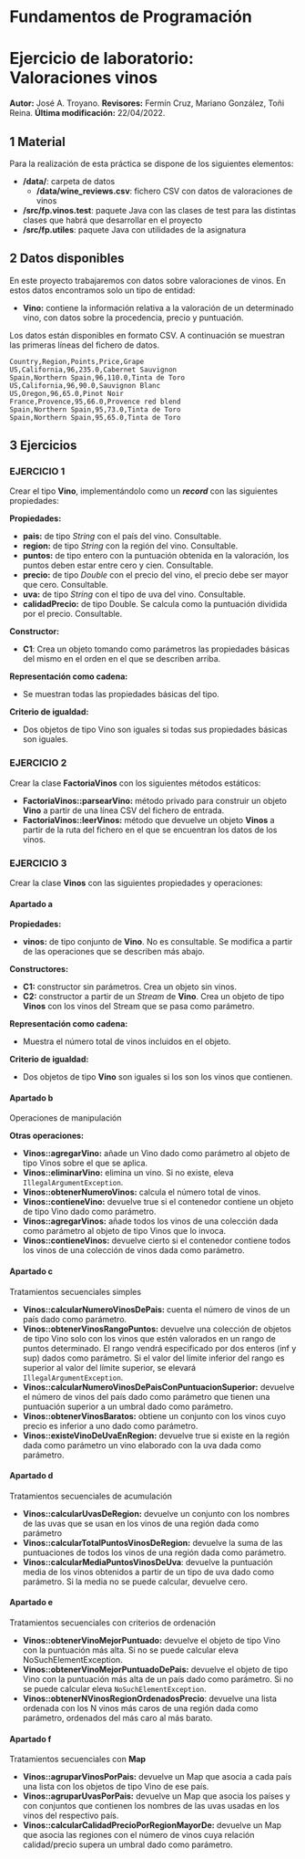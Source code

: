 # Fundamentos de Programación
# Ejercicio de laboratorio: Valoraciones vinos

**Autor:** José A. Troyano. 
**Revisores:** Fermín Cruz, Mariano González, Toñi Reina. 
**Última modificación:** 22/04/2022.

## **1 Material**

Para la realización de esta práctica se dispone de los siguientes elementos:

- **/data/**: carpeta de datos
  - **/data/wine\_reviews.csv**: fichero CSV con datos de valoraciones de vinos
- **/src/fp.vinos.test**: paquete Java con las clases de test para las distintas clases que habrá que desarrollar en el proyecto
- **/src/fp.utiles**: paquete Java con utilidades de la asignatura

## **2 Datos disponibles**

En este proyecto trabajaremos con datos sobre valoraciones de vinos. En estos datos encontramos solo un tipo de entidad:

- **Vino:** contiene la información relativa a la valoración de un determinado vino, con datos sobre la procedencia, precio y puntuación.

Los datos están disponibles en formato CSV. A continuación se muestran las primeras líneas del fichero de datos.
```
Country,Region,Points,Price,Grape
US,California,96,235.0,Cabernet Sauvignon
Spain,Northern Spain,96,110.0,Tinta de Toro
US,California,96,90.0,Sauvignon Blanc
US,Oregon,96,65.0,Pinot Noir
France,Provence,95,66.0,Provence red blend
Spain,Northern Spain,95,73.0,Tinta de Toro
Spain,Northern Spain,95,65.0,Tinta de Toro
```

## **3 Ejercicios**

### **EJERCICIO 1**

Crear el tipo **Vino**, implementándolo como un ***record*** con las siguientes propiedades:

**Propiedades:**
- **pais:** de tipo *String* con el país del vino. Consultable.
- **region:** de tipo *String* con la región del vino. Consultable.
- **puntos:** de tipo entero con la puntuación obtenida en la valoración, los puntos deben estar entre cero y cien. Consultable.
- **precio:** de tipo *Double* con el precio del vino, el precio debe ser mayor que cero. Consultable.
- **uva:** de tipo *String* con el tipo de uva del vino. Consultable.
- **calidadPrecio:**  de tipo Double. Se calcula como la puntuación dividida por el precio. Consultable.

**Constructor:**
- **C1**: Crea un objeto tomando como parámetros las propiedades básicas del mismo en el orden en el que se describen arriba.

**Representación como cadena:**
- Se muestran todas las propiedades básicas del tipo.

**Criterio de igualdad:**
- Dos objetos de tipo Vino son iguales si todas sus propiedades básicas son iguales.

### **EJERCICIO 2**

Crear la clase **FactoriaVinos** con los siguientes métodos estáticos:
- **FactoriaVinos::parsearVino:** método privado para construir un objeto **Vino** a partir de una línea CSV del fichero de entrada.
- **FactoriaVinos::leerVinos:** método que devuelve un objeto **Vinos** a partir de la ruta del fichero en el que se encuentran los datos de los vinos.

### **EJERCICIO 3**

Crear la clase **Vinos** con las siguientes propiedades y operaciones:

#### **Apartado a**
**Propiedades:**
- **vinos:** de tipo conjunto de **Vino**. No es consultable. Se modifica a partir de las operaciones que se describen más abajo.

**Constructores:**
- **C1:** constructor sin parámetros. Crea un objeto sin vinos.
- **C2:** constructor a partir de un *Stream* de **Vino**. Crea un objeto de tipo **Vinos** con los vinos del Stream que se pasa como parámetro.

**Representación como cadena:**
- Muestra el número total de vinos incluidos en el objeto.

**Criterio de igualdad:**
- Dos objetos de tipo **Vino** son iguales si los son los vinos que contienen.

#### **Apartado b** 
Operaciones de manipulación

**Otras operaciones:**
- **Vinos::agregarVino:** añade un Vino dado como parámetro al objeto de tipo Vinos sobre el que se aplica.
- **Vinos::eliminarVino:** elimina un vino. Si no existe, eleva `IllegalArgumentException`.
- **Vinos::obtenerNumeroVinos:** calcula el número total de vinos.
- **Vinos::contieneVino:** devuelve true si el contenedor contiene un objeto de tipo Vino dado como parámetro.
- **Vinos::agregarVinos:** añade todos los vinos de una colección dada como parámetro al objeto de tipo Vinos que lo invoca.
- **Vinos::contieneVinos:** devuelve cierto si el contenedor contiene todos los vinos de una colección de vinos dada como parámetro.

#### **Apartado c** 
Tratamientos secuenciales simples

- **Vinos::calcularNumeroVinosDePais:** cuenta el número de vinos de un país dado como parámetro.
- **Vinos::obtenerVinosRangoPuntos:** devuelve una colección de objetos de tipo Vino solo con los vinos que estén valorados en un rango de puntos determinado. El rango vendrá especificado por dos enteros (inf y sup) dados como parámetro. Si el valor del límite inferior del rango es superior al valor del límite superior, se elevará `IllegalArgumentException`.
- **Vinos::calcularNumeroVinosDePaisConPuntuacionSuperior:** devuelve el número de vinos del país dado como parámetro que tienen una puntuación superior a un umbral dado como parámetro.
- **Vinos::obtenerVinosBaratos:** obtiene un conjunto con los vinos cuyo precio es inferior a uno dado como parámetro.
- **Vinos::existeVinoDeUvaEnRegion:** devuelve true si existe en la región dada como parámetro un vino elaborado con la uva dada como parámetro.


#### **Apartado d** 
Tratamientos secuenciales de acumulación

- **Vinos::calcularUvasDeRegion:** devuelve un conjunto con los nombres de las uvas que se usan en los vinos de una región dada como parámetro
- **Vinos::calcularTotalPuntosVinosDeRegion:** devuelve la suma de las puntuaciones de todos los vinos de una región dada como parámetro.
- **Vinos::calcularMediaPuntosVinosDeUva**: devuelve la puntuación media de los vinos obtenidos a partir de un tipo de uva dado como parámetro. Si la media no se puede calcular, devuelve cero.

#### **Apartado e** 
Tratamientos secuenciales con criterios de ordenación

- **Vinos::obtenerVinoMejorPuntuado:** devuelve el objeto de tipo Vino con la puntuación más alta. Si no se puede calcular eleva NoSuchElementException.
- **Vinos::obtenerVinoMejorPuntuadoDePais:** devuelve el objeto de tipo Vino con la puntuación más alta de un país dado como parámetro. Si no se puede calcular eleva `NoSuchElementException`.
- **Vinos::obtenerNVinosRegionOrdenadosPrecio**: devuelve una lista ordenada con los N vinos más caros de una región dada como parámetro, ordenados del más caro al más barato.

#### **Apartado f** 
Tratamientos secuenciales con **Map**

- **Vinos::agruparVinosPorPais:** devuelve un Map que asocia a cada país una lista con los objetos de tipo Vino de ese país. 
- **Vinos::agruparUvasPorPais:** devuelve un Map que asocia los países y con conjuntos que contienen los nombres de las uvas usadas en los vinos del respectivo país.
- **Vinos::calcularCalidadPrecioPorRegionMayorDe:** devuelve un Map que asocia las regiones con el número de vinos cuya relación calidad/precio supera un umbral dado como parámetro.


